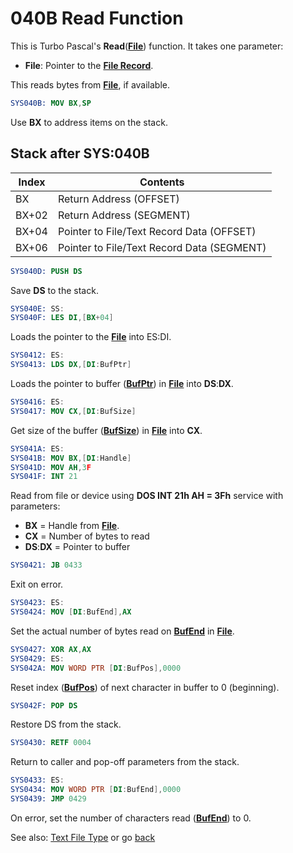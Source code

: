 # 040B Read Function

This is Turbo Pascal's **Read**(**[File](TEXT-FILE-TYPE.md)**) function. It takes one parameter:
- **File**: Pointer to the **[File Record](TEXT-FILE-TYPE.md)**.

This reads bytes from **[File](TEXT-FILE-TYPE.md)**, if available.

```nasm
SYS040B: MOV BX,SP
```

Use **BX** to address items on the stack.

## Stack after SYS:040B

|Index|Contents                                  |
|-----|------------------------------------------|
|BX   |Return Address (OFFSET)                   |
|BX+02|Return Address (SEGMENT)                  |
|BX+04|Pointer to File/Text Record Data (OFFSET) |
|BX+06|Pointer to File/Text Record Data (SEGMENT)|

```nasm
SYS040D: PUSH DS
```

Save **DS** to the stack.

```nasm
SYS040E: SS:
SYS040F: LES DI,[BX+04]
```

Loads the pointer to the **[File](TEXT-FILE-TYPE.md)** into ES:DI.

```nasm
SYS0412: ES:
SYS0413: LDS DX,[DI:BufPtr]
```

Loads the pointer to buffer (**[BufPtr](TEXT-FILE-TYPE.md)**) in **[File](TEXT-FILE-TYPE.md)** into **DS**:**DX**.

```nasm
SYS0416: ES:
SYS0417: MOV CX,[DI:BufSize]
```

Get size of the buffer (**[BufSize](TEXT-FILE-TYPE.md)**) in **[File](TEXT-FILE-TYPE.md)** into **CX**.

```nasm
SYS041A: ES:
SYS041B: MOV BX,[DI:Handle]
SYS041D: MOV AH,3F
SYS041F: INT 21
```

Read from file or device using **DOS INT 21h AH = 3Fh** service with parameters:
- **BX** = Handle from **[File](TEXT-FILE-TYPE.md)**.
- **CX** = Number of bytes to read
- **DS**:**DX** = Pointer to buffer

```nasm
SYS0421: JB 0433
```

Exit on error.

```nasm
SYS0423: ES:
SYS0424: MOV [DI:BufEnd],AX
```

Set the actual number of bytes read on  **[BufEnd](TEXT-FILE-TYPE.md)** in **[File](TEXT-FILE-TYPE.md)**.

```nasm
SYS0427: XOR AX,AX
SYS0429: ES:
SYS042A: MOV WORD PTR [DI:BufPos],0000
```

Reset index (**[BufPos](TEXT-FILE-TYPE.md)**) of next character in buffer to 0 (beginning).

```nasm
SYS042F: POP DS
```

Restore DS from the stack.

```nasm
SYS0430: RETF 0004
```

Return to caller and pop-off parameters from the stack.

```nasm
SYS0433: ES:
SYS0434: MOV WORD PTR [DI:BufEnd],0000
SYS0439: JMP 0429
```

On error, set the number of characters read (**[BufEnd](TEXT-FILE-TYPE.md)**) to 0.

See also: [Text File Type](TEXT-FILE-TYPE.md) or go [back](../README.md)